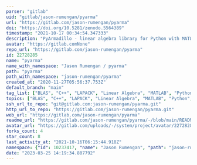 ```yaml
---
parser: "gitlab"
uid: "gitlab/jason-rumengan/pyarma"
url: "https://gitlab.com/jason-rumengan/pyarma"
doi: "https://doi.org/10.5281/zenodo.5564389"
timestamp: "2021-10-17 00:34:54.347333"
description: "PyArmadillo - linear algebra library for Python with MATLAB-like syntax - https://pyarma.sourceforge.io"
avatar: "https://gitlab.comNone"
repo_url: "https://gitlab.com/jason-rumengan/pyarma"
id: 22728285
name: "pyarma"
name_with_namespace: "Jason Rumengan / pyarma"
path: "pyarma"
path_with_namespace: "jason-rumengan/pyarma"
created_at: "2020-11-27T05:56:37.753Z"
default_branch: "main"
tag_list: ["BLAS", "C++", "LAPACK", "Linear Algebra", "MATLAB", "Python", "Scientifc Computing"]
topics: ["BLAS", "C++", "LAPACK", "Linear Algebra", "MATLAB", "Python", "Scientifc Computing"]
ssh_url_to_repo: "git@gitlab.com:jason-rumengan/pyarma.git"
http_url_to_repo: "https://gitlab.com/jason-rumengan/pyarma.git"
web_url: "https://gitlab.com/jason-rumengan/pyarma"
readme_url: "https://gitlab.com/jason-rumengan/pyarma/-/blob/main/README.md"
avatar_url: "https://gitlab.com/uploads/-/system/project/avatar/22728285/pyarma_logo1.png"
forks_count: 4
star_count: 8
last_activity_at: "2021-10-16T06:15:44.918Z"
namespace: {"id": 10237417, "name": "Jason Rumengan", "path": "jason-rumengan", "kind": "user", "full_path": "jason-rumengan", "parent_id": null, "avatar_url": "https://secure.gravatar.com/avatar/cdd26f30b39466619dbfae4b5ff902d6?s=80&d=identicon", "web_url": "https://gitlab.com/jason-rumengan"}
date: "2023-03-25 14:19:34.807792"
---
```

